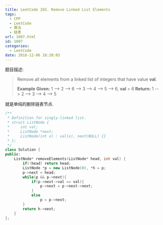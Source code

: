 ```yaml
---
title: LeetCode 203. Remove Linked List Elements
tags:
  - CPP
  - LeetCode
  - 算法
  - 链表
url: 1007.html
id: 1007
categories:
  - LeetCode
date: 2016-12-06 18:20:03
---
```

题目描述:

> Remove all elements from a linked list of integers that have value **val**.
>
> **Example**
> **Given:** 1 --> 2 --> 6 --> 3 --> 4 --> 5 --> 6, **val** = 6
> **Return:** 1 --> 2 --> 3 --> 4 --> 5

就是单纯的删除链表节点.

```cpp
/**
 * Definition for singly-linked list.
 * struct ListNode {
 *     int val;
 *     ListNode *next;
 *     ListNode(int x) : val(x), next(NULL) {}
 * };
 */
class Solution {
public:
    ListNode* removeElements(ListNode* head, int val) {
        if(!head) return head;
        ListNode *p = new ListNode(0), *h = p;
        p->next = head;
        while(p && p->next){
            if(p->next->val == val){
                p->next = p->next->next;
            }
            else
                p = p->next;
        }
        return h->next;
    }
};
```

